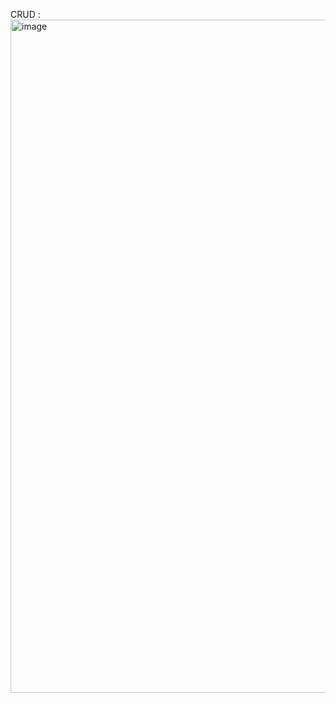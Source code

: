 CRUD : <img width="1905" height="1077" alt="image" src="https://github.com/user-attachments/assets/1046a1d4-b45b-4940-87c3-6d0655d5f6eb" />
